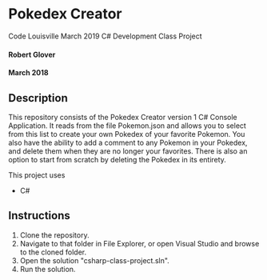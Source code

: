 # Pokedex Creator
Code Louisville March 2019 C# Development Class Project

#### Robert Glover
#### March 2018

## Description

This repository consists of the Pokedex Creator version 1 C# Console Application.  It reads from the file Pokemon.json and allows you to select from this list to create your own Pokedex of your favorite Pokemon.  You also have the ability to add a comment to any Pokemon in your Pokedex, and delete them when they are no longer your favorites.  There is also an option to start from scratch by deleting the Pokedex in its entirety.

This project uses
* C#

## Instructions

1. Clone the repository.
2. Navigate to that folder in File Explorer, or open Visual Studio and browse to the cloned folder.
3. Open the solution "csharp-class-project.sln".
4. Run the solution.
